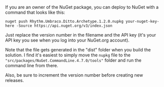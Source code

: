 If you are an owner of the NuGet package, you can deploy to NuGet with a command that looks like this:

```text
nuget push Rhythm.Umbraco.Ditto.Archetype.1.2.0.nupkg your-nuget-key-here -Source https://api.nuget.org/v3/index.json
```

Just replace the version number in the filename and the API key (it's your API key you see when you log into your NuGet.org account).

Note that the file gets generated in the "dist" folder when you build the solution.
I find it's easiest to simply move the `nupkg` file to the `"src/packages/NuGet.CommandLine.4.7.0/tools"` folder and run the command line from there.

Also, be sure to increment the version number before creating new releases.